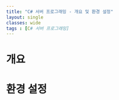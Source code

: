 ```yaml
---
title: "C# 서버 프로그래밍 - 개요 및 환경 설정"
layout: single
classes: wide
tags : [C# 서버 프로그래밍]
---
```


# 개요


# 환경 설정